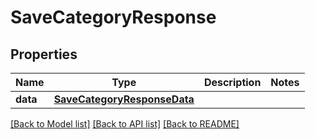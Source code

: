 # SaveCategoryResponse

## Properties
Name | Type | Description | Notes
------------ | ------------- | ------------- | -------------
**data** | [**SaveCategoryResponseData**](SaveCategoryResponseData.md) |  | 

[[Back to Model list]](../README.md#documentation-for-models) [[Back to API list]](../README.md#documentation-for-api-endpoints) [[Back to README]](../README.md)


